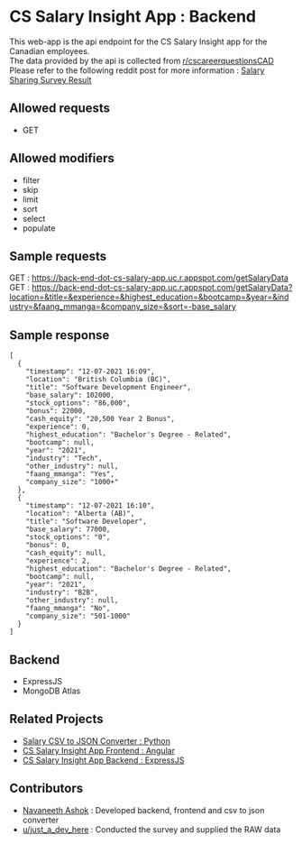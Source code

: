# CS Salary Insight App : Backend

This web-app is the api endpoint for the CS Salary Insight app for the Canadian employees.  
The data provided by the api is collected from [r/cscareerquestionsCAD](https://www.reddit.com/r/cscareerquestionsCAD)  
Please refer to the following reddit post for more information : [Salary Sharing Survey Result](https://www.reddit.com/r/cscareerquestionsCAD/comments/rbeq6z/salary_sharing_survey_and_results/)

## Allowed requests

- GET

## Allowed modifiers

- filter
- skip
- limit
- sort
- select
- populate

## Sample requests

GET : https://back-end-dot-cs-salary-app.uc.r.appspot.com/getSalaryData  
GET : https://back-end-dot-cs-salary-app.uc.r.appspot.com/getSalaryData?location=&title=&experience=&highest_education=&bootcamp=&year=&industry=&faang_mmanga=&company_size=&sort=-base_salary

## Sample response

```(json)
[
  {
    "timestamp": "12-07-2021 16:09",
    "location": "British Columbia (BC)",
    "title": "Software Development Engineer",
    "base_salary": 102000,
    "stock_options": "86,000",
    "bonus": 22000,
    "cash_equity": "20,500 Year 2 Bonus",
    "experience": 0,
    "highest_education": "Bachelor's Degree - Related",
    "bootcamp": null,
    "year": "2021",
    "industry": "Tech",
    "other_industry": null,
    "faang_mmanga": "Yes",
    "company_size": "1000+"
  },
  {
    "timestamp": "12-07-2021 16:10",
    "location": "Alberta (AB)",
    "title": "Software Developer",
    "base_salary": 77000,
    "stock_options": "0",
    "bonus": 0,
    "cash_equity": null,
    "experience": 2,
    "highest_education": "Bachelor's Degree - Related",
    "bootcamp": null,
    "year": "2021",
    "industry": "B2B",
    "other_industry": null,
    "faang_mmanga": "No",
    "company_size": "501-1000"
  }
]
```

## Backend

- ExpressJS
- MongoDB Atlas

## Related Projects

- [Salary CSV to JSON Converter : Python](https://github.com/navaneeth-ashok/salary_survey_csv_converter)
- [CS Salary Insight App Frontend : Angular](https://github.com/navaneeth-ashok/salarySurveyClient)
- [CS Salary Insight App Backend : ExpressJS](https://github.com/navaneeth-ashok/salarySurveyServer)

## Contributors

- [Navaneeth Ashok](https://navaneeth.dev/) : Developed backend, frontend and csv to json converter
- [u/just_a_dev_here](https://www.reddit.com/user/just_a_dev_here/) : Conducted the survey and supplied the RAW data
